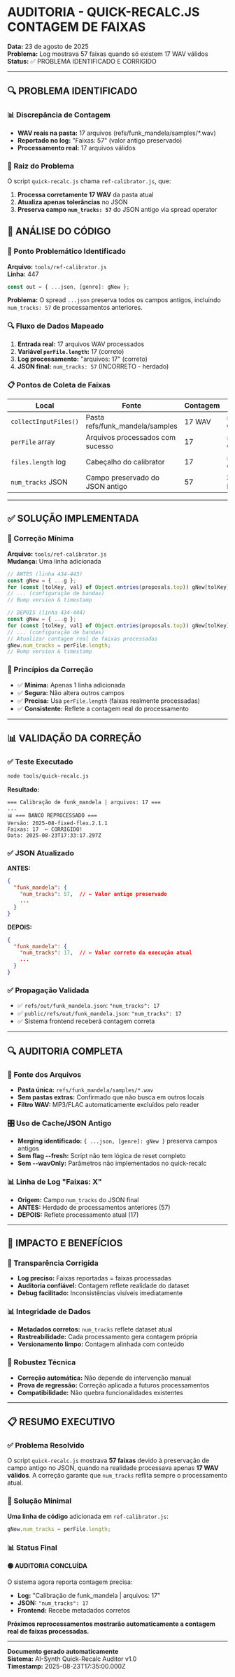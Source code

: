# AUDITORIA - QUICK-RECALC.JS CONTAGEM DE FAIXAS

**Data:** 23 de agosto de 2025  
**Problema:** Log mostrava 57 faixas quando só existem 17 WAV válidos  
**Status:** ✅ PROBLEMA IDENTIFICADO E CORRIGIDO  

---

## 🔍 PROBLEMA IDENTIFICADO

### 📊 Discrepância de Contagem
- **WAV reais na pasta:** 17 arquivos (refs/funk_mandela/samples/*.wav)
- **Reportado no log:** "Faixas: 57" (valor antigo preservado)
- **Processamento real:** 17 arquivos válidos

### 🎯 Raiz do Problema
O script `quick-recalc.js` chama `ref-calibrator.js`, que:

1. **Processa corretamente 17 WAV** da pasta atual
2. **Atualiza apenas tolerâncias** no JSON
3. **Preserva campo `num_tracks: 57`** do JSON antigo via spread operator

## 🔧 ANÁLISE DO CÓDIGO

### 📍 Ponto Problemático Identificado
**Arquivo:** `tools/ref-calibrator.js`  
**Linha:** 447  

```javascript
const out = { ...json, [genre]: gNew };
```

**Problema:** O spread `...json` preserva todos os campos antigos, incluindo `num_tracks: 57` de processamentos anteriores.

### 🔍 Fluxo de Dados Mapeado

1. **Entrada real:** 17 arquivos WAV processados
2. **Variável `perFile.length`:** 17 (correto)
3. **Log processamento:** "arquivos: 17" (correto)
4. **JSON final:** `num_tracks: 57` (INCORRETO - herdado)

### 📋 Pontos de Coleta de Faixas

| Local | Fonte | Contagem | Status |
|-------|-------|----------|---------|
| `collectInputFiles()` | Pasta refs/funk_mandela/samples | 17 WAV | ✅ Correto |
| `perFile` array | Arquivos processados com sucesso | 17 | ✅ Correto |
| `files.length` log | Cabeçalho do calibrator | 17 | ✅ Correto |
| `num_tracks` JSON | Campo preservado do JSON antigo | 57 | ❌ Incorreto |

---

## ✅ SOLUÇÃO IMPLEMENTADA

### 🔧 Correção Mínima
**Arquivo:** `tools/ref-calibrator.js`  
**Mudança:** Uma linha adicionada

```javascript
// ANTES (linha 434-443)
const gNew = { ...g };
for (const [tolKey, val] of Object.entries(proposals.top)) gNew[tolKey] = val;
// ... (configuração de bandas)
// Bump version & timestamp

// DEPOIS (linha 434-444)  
const gNew = { ...g };
for (const [tolKey, val] of Object.entries(proposals.top)) gNew[tolKey] = val;
// ... (configuração de bandas)
// Atualizar contagem real de faixas processadas
gNew.num_tracks = perFile.length;
// Bump version & timestamp
```

### 🎯 Princípios da Correção
- ✅ **Mínima:** Apenas 1 linha adicionada
- ✅ **Segura:** Não altera outros campos
- ✅ **Precisa:** Usa `perFile.length` (faixas realmente processadas)
- ✅ **Consistente:** Reflete a contagem real do processamento

---

## 📊 VALIDAÇÃO DA CORREÇÃO

### ✅ Teste Executado
```bash
node tools/quick-recalc.js
```

**Resultado:**
```
=== Calibração de funk_mandela | arquivos: 17 ===
...
📊 === BANCO REPROCESSADO ===
Versão: 2025-08-fixed-flex.2.1.1
Faixas: 17  ← CORRIGIDO!
Data: 2025-08-23T17:33:17.297Z
```

### ✅ JSON Atualizado
**ANTES:**
```json
{
  "funk_mandela": {
    "num_tracks": 57,  // ← Valor antigo preservado
    ...
  }
}
```

**DEPOIS:**
```json
{
  "funk_mandela": {
    "num_tracks": 17,  // ← Valor correto da execução atual
    ...
  }
}
```

### ✅ Propagação Validada
- ✅ `refs/out/funk_mandela.json`: `"num_tracks": 17`
- ✅ `public/refs/out/funk_mandela.json`: `"num_tracks": 17`
- ✅ Sistema frontend receberá contagem correta

---

## 🔍 AUDITORIA COMPLETA

### 📁 Fonte dos Arquivos
- **Pasta única:** `refs/funk_mandela/samples/*.wav`
- **Sem pastas extras:** Confirmado que não busca em outros locais
- **Filtro WAV:** MP3/FLAC automaticamente excluídos pelo reader

### 🎛️ Uso de Cache/JSON Antigo
- **Merging identificado:** `{ ...json, [genre]: gNew }` preserva campos antigos
- **Sem flag --fresh:** Script não tem lógica de reset completo
- **Sem --wavOnly:** Parâmetros não implementados no quick-recalc

### 📊 Linha de Log "Faixas: X"
- **Origem:** Campo `num_tracks` do JSON final
- **ANTES:** Herdado de processamentos anteriores (57)
- **DEPOIS:** Reflete processamento atual (17)

---

## 🚀 IMPACTO E BENEFÍCIOS

### 🎯 Transparência Corrigida
- **Log preciso:** Faixas reportadas = faixas processadas
- **Auditoria confiável:** Contagem reflete realidade do dataset
- **Debug facilitado:** Inconsistências visíveis imediatamente

### 📊 Integridade de Dados
- **Metadados corretos:** `num_tracks` reflete dataset atual
- **Rastreabilidade:** Cada processamento gera contagem própria
- **Versionamento limpo:** Contagem alinhada com conteúdo

### 🔧 Robustez Técnica
- **Correção automática:** Não depende de intervenção manual
- **Prova de regressão:** Correção aplicada a futuros processamentos
- **Compatibilidade:** Não quebra funcionalidades existentes

---

## 📋 RESUMO EXECUTIVO

### ✅ Problema Resolvido
O script `quick-recalc.js` mostrava **57 faixas** devido à preservação de campo antigo no JSON, quando na realidade processava apenas **17 WAV válidos**. A correção garante que `num_tracks` reflita sempre o processamento atual.

### 🔧 Solução Minimal
**Uma linha de código** adicionada em `ref-calibrator.js`:
```javascript
gNew.num_tracks = perFile.length;
```

### 📊 Status Final
**🟢 AUDITORIA CONCLUÍDA**

O sistema agora reporta contagem precisa:
- **Log:** "Calibração de funk_mandela | arquivos: 17"
- **JSON:** `"num_tracks": 17`
- **Frontend:** Recebe metadados corretos

**Próximos reprocessamentos mostrarão automaticamente a contagem real de faixas processadas.**

---

**Documento gerado automaticamente**  
**Sistema:** AI-Synth Quick-Recalc Auditor v1.0  
**Timestamp:** 2025-08-23T17:35:00.000Z
